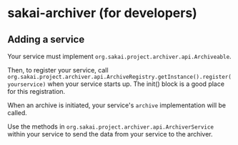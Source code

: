 # sakai-archiver (for developers)

## Adding a service


Your service must implement `org.sakai.project.archiver.api.Archiveable`.

Then, to register your service, call `org.sakai.project.archiver.api.ArchiveRegistry.getInstance().register(yourservice)`
when your service starts up. The init() block is a good place for this registration.

When an archive is initiated, your service's `archive` implementation will be called.

Use the methods in `org.sakai.project.archiver.api.ArchiverService` within your service to send the data from your service to the archiver.



